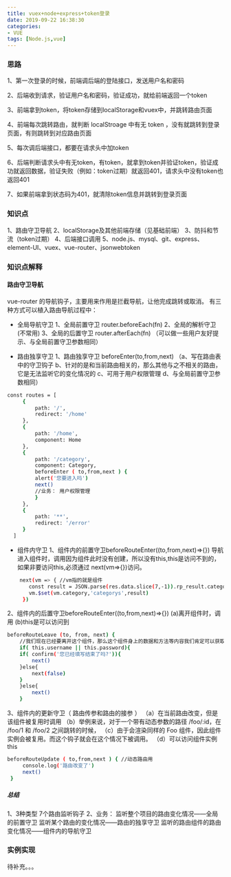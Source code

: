 ```yaml
---
title: vuex+node+express+token登录
date: 2019-09-22 16:38:30
categories:
- VUE
tags: [Node.js,vue]
---
```


### 思路

1、第一次登录的时候，前端调后端的登陆接口，发送用户名和密码

2、后端收到请求，验证用户名和密码，验证成功，就给前端返回一个token

3、前端拿到token，将token存储到localStorage和vuex中，并跳转路由页面

4、前端每次跳转路由，就判断 localStroage 中有无 token ，没有就跳转到登录页面，有则跳转到对应路由页面

5、每次调后端接口，都要在请求头中加token

6、后端判断请求头中有无token，有token，就拿到token并验证token，验证成功就返回数据，验证失败（例如：token过期）就返回401，请求头中没有token也返回401

7、如果前端拿到状态码为401，就清除token信息并跳转到登录页面
### 知识点
1、路由守卫导航
2、localStorage及其他前端存储（见基础前端）
3、防抖和节流（token过期）
4、后端接口调用
5、node.js、mysql、git、express、element-UI、vuex、vue-router、jsonwebtoken
### 知识点解释
#### 路由守卫导航
vue-router 的导航钩子，主要用来作用是拦截导航，让他完成跳转或取消。
有三种方式可以植入路由导航过程中：

* 全局导航守卫
1、全局前置守卫 router.beforeEach(fn)
2、全局的解析守卫(不常用)
3、全局的后置守卫 router.afterEach(fn)
（可以做一些用户友好提示、与全局前置守卫参数相同）

* 路由独享守卫
1、路由独享守卫 beforeEnter(to,from,next)
    （a、写在路由表中的守卫钩子
    b、针对的是和当前路由相关的，那么其他与之不相关的路由，它是无法监听它的变化情况的
    c、可用于用户权限管理
    d、与全局前置守卫参数相同）
```bash
const routes = [
     {
         path: '/',
         redirect: '/home'
     },
     {
         path: '/home',
         component: Home
     },
     {
         path: '/category',
         component: Category,
         beforeEnter ( to,from,next ) {
         alert('您要进入吗')
         next()
         //业务： 用户权限管理
         }
     },
     {
         path: '**',
         redirect: '/error'
     }
  ]
```
* 组件内守卫
1、组件内的前置守卫beforeRouteEnter((to,from,next)=>{})
导航进入组件时，调用因为组件此时没有创建，所以没有this,this是访问不到的，如果非要访问this,必须通过 next(vm=>{})访问。
```bash
    next(vm => { //vm指的就是组件
       const result = JSON.parse(res.data.slice(7,-1)).rp_result.categorys
       vm.$set(vm.category,'categorys',result)
     })
```
2、组件内的后置守卫beforeRouteEnter((to,from,next)=>{})
(a)离开组件时，调用
(b)this是可以访问到
```bash
beforeRouteLeave (to, from, next) {
    //我们现在已经要离开这个组件，那么这个组件身上的数据和方法等内容我们肯定可以获取到，也就是说这里可以使用 this
    if( this.username || this.password){
    if( confirm('您已经填写结束了吗?')){
        next()
    }else{
        next(false)
    }
    }else{
    	next()
    }
```
3、组件内的更新守卫（ 路由传参和路由的接参 ）
（a）在当前路由改变，但是该组件被复用时调用
（b）举例来说，对于一个带有动态参数的路径 /foo/:id，在 /foo/1 和 /foo/2 之间跳转的时候，
（c）由于会渲染同样的 Foo 组件，因此组件实例会被复用。而这个钩子就会在这个情况下被调用。
（d）可以访问组件实例 this
```bash
beforeRouteUpdate ( to,from,next ) { //动态路由用
     console.log('路由改变了')
     next()
 }
 ```
 ##### 总结
 1、3种类型 7个路由监听钩子
 2、业务：
监听整个项目的路由变化情况——全局的前置守卫
监听某个路由的变化情况——路由的独享守卫
监听的路由组件的路由变化情况——组件内的导航守卫
#### 
### 实例实现
待补充。。。
